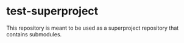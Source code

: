 # test-superproject
This repository is meant to be used as a superproject repository that contains submodules.
